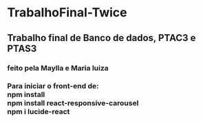 # TrabalhoFinal-Twice
<h2> Trabalho final de Banco de dados, PTAC3 e PTAS3</h2>
<h3> feito pela Maylla e Maria luiza </h3>
<h3>Para iniciar o front-end de: <br/>
npm install <br/>
npm install react-responsive-carousel <br/>
npm i lucide-react
</h3>
